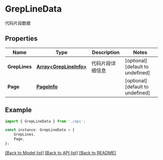# GrepLineData

代码片段数据

## Properties

Name | Type | Description | Notes
------------ | ------------- | ------------- | -------------
**GrepLines** | [**Array&lt;GrepLineInfo&gt;**](GrepLineInfo.md) | 代码片段详细信息 | [optional] [default to undefined]
**Page** | [**PageInfo**](PageInfo.md) |  | [optional] [default to undefined]

## Example

```typescript
import { GrepLineData } from './api';

const instance: GrepLineData = {
    GrepLines,
    Page,
};
```

[[Back to Model list]](../README.md#documentation-for-models) [[Back to API list]](../README.md#documentation-for-api-endpoints) [[Back to README]](../README.md)
